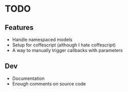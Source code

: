TODO
=

Features
-
* Handle namespaced models
* Setup for coffescript (although I hate coffescript)
* A way to manually trigger callbacks with parameters

Dev
-
* Documentation
* Enough comments on source code
